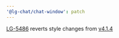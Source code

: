 ```yaml
---
'@lg-chat/chat-window': patch
---
```


[LG-5486](https://jira.mongodb.org/browse/LG-5486) reverts style changes from [v4.1.4](https://github.com/mongodb/leafygreen-ui/blob/main/chat/chat-window/CHANGELOG.md#414)
